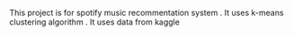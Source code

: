 This project is for spotify music recommentation system . It uses k-means clustering algorithm . It uses data from kaggle
